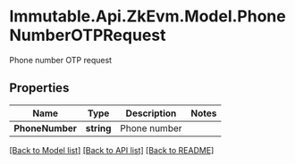 # Immutable.Api.ZkEvm.Model.PhoneNumberOTPRequest
Phone number OTP request

## Properties

Name | Type | Description | Notes
------------ | ------------- | ------------- | -------------
**PhoneNumber** | **string** | Phone number | 

[[Back to Model list]](../README.md#documentation-for-models) [[Back to API list]](../README.md#documentation-for-api-endpoints) [[Back to README]](../README.md)

